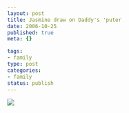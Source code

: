 ```yaml
--- 
layout: post
title: Jasmine draw on Daddy's 'puter
date: 2006-10-25
published: true
meta: {}

tags: 
- family
type: post
categories: 
- family
status: publish
---
```



[![](http://blog-family.andyeick.com/content/binary/WindowsLiveWriter/JasminedrawonDaddysputer_14074/Jazz_thumb%5B11%5D.png)](http://blog-family.andyeick.com/content/binary/WindowsLiveWriter/JasminedrawonDaddysputer_14074/Jazz%5B13%5D.png)

